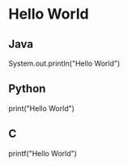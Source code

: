 # Hello World

## Java
System.out.println("Hello World")

## Python
print("Hello World")

## C
printf("Hello World")
